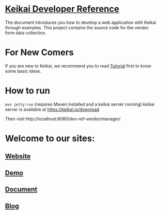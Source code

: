# [Keikai Developer Reference](https://doc.keikai.io/dev-ref-vendor)
The document introduces you how to develop a web application with Keikai through examples.
This project contains the source code for the vendor form data collection.

# For New Comers
If you are new to Keikai, we recommend you to read [Tutorial](https://doc.keikai.io/tutorial) first to know some basic ideas.

# How to run

`mvn jetty:run` (requires Maven installed and a keikai server running)
keikai server is available at https://keikai.io/download

Then visit http://localhost:8080/dev-ref-vendor/manager/

# Welcome to our sites:
## [Website](https://keikai.io)  
## [Demo](https://keikai.io/demo)
## [Document](https://doc.keikai.io)
## [Blog](https://keikai.io/blog)
